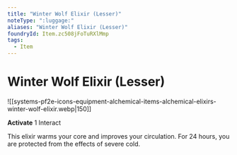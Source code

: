 ```yaml
---
title: "Winter Wolf Elixir (Lesser)"
noteType: ":luggage:"
aliases: "Winter Wolf Elixir (Lesser)"
foundryId: Item.zc508jFoTuRXlMmp
tags:
  - Item
---
```


# Winter Wolf Elixir (Lesser)
![[systems-pf2e-icons-equipment-alchemical-items-alchemical-elixirs-winter-wolf-elixir.webp|150]]

**Activate** 1 Interact

This elixir warms your core and improves your circulation. For 24 hours, you are protected from the effects of severe cold.
